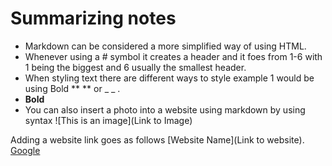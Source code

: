 # Summarizing notes

* Markdown can be considered a more simplified way of using HTML.
* Whenever using a # symbol it creates a header and it foes from 1-6 with 1 being the biggest and 6 usually the smallest header.
* When styling text there are different ways to style example 1 would be using Bold ** ** or _ _ .
*  **Bold**
*  You can also insert a photo into a website using markdown by using syntax ![This is an image](Link to Image)

Adding a website link goes as follows [Website Name](Link to website).
[Google](https://google.com)

